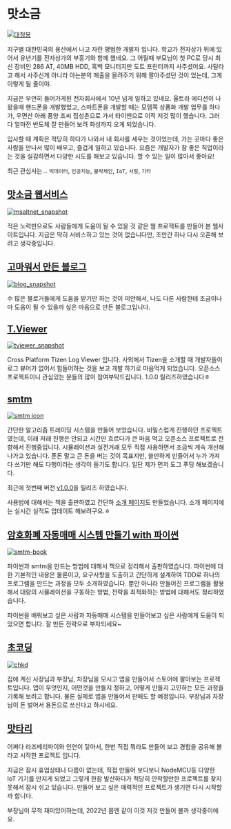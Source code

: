 # 맛소금

[![대청봉](https://user-images.githubusercontent.com/9311990/128290276-19251bce-0256-445e-a1c2-bcccdbb74cf5.jpg)](https://www.youtube.com/watch?v=8ehZswz12-o)

지구별 대한민국의 용산에서 나고 자란 평범한 개발자 입니다. 학교가 전자상가 뒤에 있어서 유년기를 전자상가의 부흥기와 함께 했네요. 그 어릴때 부모님이 첫 PC로 당시 최신 장비인 286 AT, 40MB HDD, 흑백 모니터지만 도트 프린터까지 사주셨어요. 사달라고 해서 사주신게 아니라 아는분의 매출을 올려주기 위해 팔아주셨던 것이 었는데, 그게 이렇게 될 줄이야.

지금은 우연히 들어가게된 전자회사에서 10년 넘게 일하고 있네요. 울트라 에디션이 나왔을때 핸드폰을 개발했었고, 스마트폰을 개발할 때는 모뎀쪽 상품화 개발 업무를 하다가, 우면산 아래 풍양 조씨 집성촌으로 가서 타이젠으로 이적 저것 많이 했습니다. 그러다 얼마전 반도체 잘 만들어 보려 화성까지 오게 되었습니다.

입사할 때 계획은 적당히 하다가 나와서 내 회사를 세우는 것이었는데, 가는 곳마다 좋은 사람을 만나서 많이 배우고, 즐겁게 일하고 있습니다.
요즘은 개발자가 참 좋은 직업이라는 것을 실감하면서 다양한 시도를 해보고 있습니다. 할 수 있는 일이 많아서 좋아요!

최근 관심사는...
`빅데이터`, `인공지능`, `블락체인`, `IoT`, `서핑`, `기타`

## [맛소금 웹서비스](http://msalt.net/)
[![msaltnet_snapshot](https://user-images.githubusercontent.com/9311990/139519429-0d603497-247d-4fc5-b814-7462c20275a0.PNG)](http://msalt.net/)

적은 노력만으로도 사람들에게 도움이 될 수 있을 것 같은 웹 프로젝트를 만들어 본 웹사이트입니다. 지금은 딱히 서비스하고 있는 것이 없습니다만, 조만간 하나 다시 오픈해 보려고 생각중입니다.

## [고마워서 만든 블로그](http://blog.msalt.net/)
[![blog_snapshot](https://user-images.githubusercontent.com/9311990/139519438-7ec8be73-bebb-4ec7-9dd9-c7bea9e440f9.PNG)](http://blog.msalt.net/)

수 많은 블로거들에게 도움을 받기만 하는 것이 미안해서, 나도 다른 사람한테 조금이나마 도움이 될 수 있을까 싶은 마음으로 만든 블로그입니다.

## [T.Viewer](https://github.com/msaltnet/T.Viewer)
[![tviewer_snapshot](https://user-images.githubusercontent.com/9311990/139519432-d29716e7-de23-44e0-9a5b-d3be4fcff07b.PNG)](https://www.electronjs.org/apps/tviewer)

Cross Platform Tizen Log Viewer 입니다. 사외에서 Tizen을 소개할 때 개발자들이 로그 뷰어가 없어서 힘들어하는 것을 보고 개발 하기로 마음먹게 되었습니다. 오픈소스 프로젝트이니 관심있는 분들의 많이 참여부탁드립니다. 1.0.0 릴리즈하였습니다ㅎ

## [smtm](https://github.com/msaltnet/smtm)
[![smtm icon](https://user-images.githubusercontent.com/9311990/157684063-67f1a1c6-9c76-4575-943c-a93c74485a41.jpg)](https://smtm.msalt.net)

간단한 알고리즘 트레이딩 시스템을 만들어 보았습니다. 비밀스럽게 진행하던 프로젝트였는데, 이래 저래 진행은 안되고 시간만 흐르다가 큰 마음 먹고 오픈소스 프로젝트로 전향해서 진행중입니다. 시뮬레이션과 실전거래 모두 직접 사용하면서 조금씩 계속 개선해 나가고 있습니다. 푼돈 말고 큰 돈을 버는 것이 목표지만, 쓸만하게 만들어서 누가 가져다 쓰기만 해도 다행이라는 생각이 들기도 합니다. 일단 제가 먼저 도그 푸딩 해보겠습니다.

최근에 첫번째 버전 [v1.0.0](https://github.com/msaltnet/smtm/releases/tag/v1.0.0)을 릴리즈 하였습니다.

사용법에 대해서는 책을 출판하였고 간단하 [소개 페이지](https://smtm.msalt.net)도 만들었습니다. 소개 페이지에는 실시간 실적도 업데이트 해보려구요.ㅎ

## [암호화폐 자동매매 시스템 만들기 with 파이썬](http://www.yes24.com/Product/Goods/107635612)
[![smtm-book](https://user-images.githubusercontent.com/9311990/157685437-dcedd2c0-9f0c-400c-a3d4-017354279b60.png)](http://www.yes24.com/Product/Goods/107635612)

파이썬과 smtm을 만드는 방법에 대해서 책으로 정리해서 출판하였습니다. 파이썬에 대한 기본적인 내용은 물론이고, 요구사항을 도출하고 간단하게 설계하여 TDD로 하나의 프로그램을 만드는 과정을 모두 소개하였습니다. 뿐만 아니라 만들어진 프로그램을 활용해서 대량의 시뮬레이션을 구동하는 방법, 전략을 최적화하는 방법에 대해서도 정리하였습니다.

파이썬을 배워보고 싶은 사람과 자동매매 시스템을 만들어보고 싶은 사람에게 도움이 되었으면 합니다. 잘 만든 전략으로 부자되세요~

## [초코딩](https://chcd.tistory.com/22)
[![chkd](https://user-images.githubusercontent.com/9311990/139869393-0edae56d-59b5-4c8c-acb4-d4a25961d5f5.jpg)](https://www.youtube.com/channel/UCULjnB1m5RQ_NZSMXZ_axgg)

집에 계신 사장님과 부장님, 차장님을 모시고 앱을 만들어서 스토어에 팔아보는 프로젝트입니다. 앱이 무엇인지, 어떤것을 만들지 정하고, 어떻게 만들지 고민하는 모든 과정을 기록해 보려고 합니다. 물론 실제로 앱을 만들어서 판매도 할 예정입니다. 부장님과 차장님이 돈 벌어서 용돈으로 쓰신다고 하시네요.

## [맛타리](https://mtr.msalt.net/)
어쩌다 라즈베리파이와 인연이 닿아서, 한번 직접 뭐라도 만들어 보고 경험을 공유해 볼라고 시작한 프로젝트 입니다.

지금은 잠시 휴업상태나 다름이 없는데, 직접 만들어 보다보니 NodeMCU등 다양한 IoT 기기를 만지게 되었고 그렇게 한참 발산하다가 적당히 안착할만한 프로젝트를 찾지 못해서 잠시 쉬고 있습니다. 만들어 보고 싶은 매력적인 프로젝트가 생기면 다시 시작할까 합니다.

부장님이 무척 재미있어하는데, 2022년 쯤엔 같이 이것 저것 만들어 볼까 생각중이에요.
